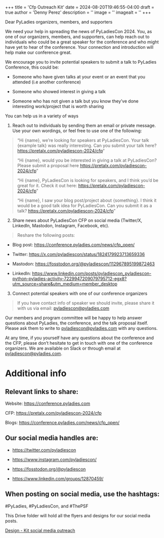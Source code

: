 +++
title = 'Cfp Outreach Kit'
date = 2024-08-20T19:46:55-04:00
draft = true
author = 'Denny Perez'
description = ''
image = ''
imagealt = ''
+++

Dear PyLadies organizers, members, and supporters

We need your help in spreading the news of PyLadiesCon 2024. You, as one of our organizers, members, and supporters, can help reach out to individuals who could be a great speaker for the conference and who might have yet to hear of the conference. Your connection and introduction will help make our conference great.

We encourage you to invite potential speakers to submit a talk to PyLadies Conference, this could be:

- Someone who have given talks at your event or an event that you attended (i.e another conference)

- Someone who showed interest in giving a talk

- Someone who has not given a talk but you know they’ve done interesting work/project that is worth sharing

You can help us in a variety of ways

1.  Reach out to individuals by sending them an email or private message. Use your own wordings, or feel free to use one of the following:

> “Hi {name}, we’re looking for speakers at PyLadiesCon. Your talk {example talk} was really interesting. Can you submit your talk here? [<u>https://pretalx.com/pyladiescon-2024/cfp</u>](https://pretalx.com/pyladiescon-2024/cfp)“
>
> “Hi {name}, would you be interested in giving a talk at PyLadiesCon? Please submit a proposal here [<u>https://pretalx.com/pyladiescon-2024/cfp</u>](https://pretalx.com/pyladiescon-2024/cfp)”
>
> “Hi {name}, PyLadiesCon is looking for speakers, and I think you’d be great for it. Check it out here: [<u>https://pretalx.com/pyladiescon-2024/cfp</u>](https://pretalx.com/pyladiescon-2024/cfp)”
>
> “Hi {name}, I saw your blog post/project about {something}. I think it would be a good talk idea for PyLadiesCon. Can you submit it as a talk? [<u>https://pretalx.com/pyladiescon-2024/cfp</u>](https://pretalx.com/pyladiescon-2024/cfp)”

2.  Share news about PyLadiesCon CFP on social media (Twitter/X, LinkedIn, Mastodon, Instagram, Facebook, etc).

> Reshare the following posts:

- Blog post: [<u>https://conference.pyladies.com/news/cfp_open/</u>](https://conference.pyladies.com/news/cfp_open/)

- Twitter: [<u>https://x.com/pyladiescon/status/1824179923713659336</u>](https://x.com/pyladiescon/status/1824179923713659336)

- Mastodon: [<u>https://fosstodon.org/@pyladiescon/112967895199872463</u>](https://fosstodon.org/@pyladiescon/112967895199872463)

- LinkedIn: https://www.linkedin.com/posts/pyladiescon_pyladiescon-python-pyladies-activity-7229947209079795712-egx8?utm_source=share&utm_medium=member_desktop

3.  Connect potential speakers with one of our conference organizers

> If you have contact info of speaker we should invite, please share it with us via email: [<u>pyladiescon@pyladies.com</u>](mailto:pyladiescon@pyladies.com)

Our members and program committee will be happy to help answer questions about PyLadies, the conference, and the talk proposal itself. Please ask them to write to [<u>pyladiescon@pyladies.com</u>](mailto:pyladiescon@pyladies.com) with any questions.

At any time, if you yourself have any questions about the conference and the CFP, please don’t hesitate to get in touch with one of the conference organizers. We are available on Slack or through email at [<u>pyladiescon@pyladies.com</u>](mailto:pyladiescon@pyladies.com).

# Additional info

## Relevant links to share:

Website: [<u>https://conference.pyladies.com</u>](https://conference.pyladies.com)

CFP: [<u>https://pretalx.com/pyladiescon-2024/cfp</u>](https://pretalx.com/pyladiescon-2024/cfp)

Blogs: [<u>https://conference.pyladies.com/news/cfp_open/</u>](https://conference.pyladies.com/news/cfp_open/)

## Our social media handles are:

- <https://twitter.com/pyladiescon>

- [<u>https://www.instagram.com/pyladiescon/</u>](https://www.instagram.com/pyladiescon/)

- <https://fosstodon.org/@pyladiescon>

- <https://www.linkedin.com/groups/12870459/>

## When posting on social media, use the hashtags: 

\#PyLadies, \#PyLadiesCon, and \#ThePSF

This Drive folder will hold all the flyers and designs for our social media posts.

[<u>Design - Kit social media outreach</u>](https://drive.google.com/drive/folders/1z6mkV1lp4pdxej3c3btlpwBaVLIwALPU?usp=sharing)